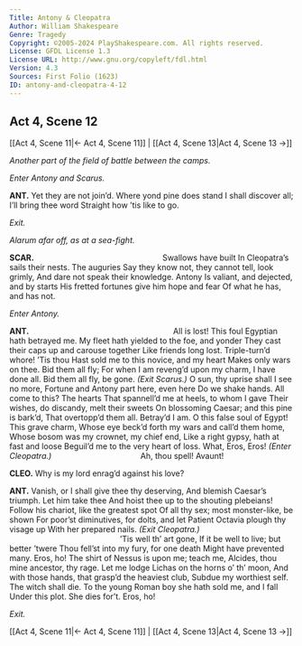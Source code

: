 ```yaml
---
Title: Antony & Cleopatra
Author: William Shakespeare
Genre: Tragedy
Copyright: ©2005-2024 PlayShakespeare.com. All rights reserved.
License: GFDL License 1.3
License URL: http://www.gnu.org/copyleft/fdl.html
Version: 4.3
Sources: First Folio (1623)
ID: antony-and-cleopatra-4-12
---
```


## Act 4, Scene 12
[[Act 4, Scene 11|← Act 4, Scene 11]] | [[Act 4, Scene 13|Act 4, Scene 13 →]]

*Another part of the field of battle between the camps.*

*Enter Antony and Scarus.*

**ANT.**
Yet they are not join’d. Where yond pine does stand
I shall discover all; I’ll bring thee word
Straight how ’tis like to go.

*Exit.*

*Alarum afar off, as at a sea-fight.*

**SCAR.**
                Swallows have built
In Cleopatra’s sails their nests. The auguries
Say they know not, they cannot tell, look grimly,
And dare not speak their knowledge. Antony
Is valiant, and dejected, and by starts
His fretted fortunes give him hope and fear
Of what he has, and has not.

*Enter Antony.*

**ANT.**
                  All is lost!
This foul Egyptian hath betrayed me.
My fleet hath yielded to the foe, and yonder
They cast their caps up and carouse together
Like friends long lost. Triple-turn’d whore! ’Tis thou
Hast sold me to this novice, and my heart
Makes only wars on thee. Bid them all fly;
For when I am reveng’d upon my charm,
I have done all. Bid them all fly, be gone.
*(Exit Scarus.)*
O sun, thy uprise shall I see no more,
Fortune and Antony part here, even here
Do we shake hands. All come to this? The hearts
That spannell’d me at heels, to whom I gave
Their wishes, do discandy, melt their sweets
On blossoming Caesar; and this pine is bark’d,
That overtopp’d them all. Betray’d I am.
O this false soul of Egypt! This grave charm,
Whose eye beck’d forth my wars and call’d them home,
Whose bosom was my crownet, my chief end,
Like a right gypsy, hath at fast and loose
Beguil’d me to the very heart of loss.
What, Eros, Eros!
*(Enter Cleopatra.)*
           Ah, thou spell! Avaunt!

**CLEO.**
Why is my lord enrag’d against his love?

**ANT.**
Vanish, or I shall give thee thy deserving,
And blemish Caesar’s triumph. Let him take thee
And hoist thee up to the shouting plebeians!
Follow his chariot, like the greatest spot
Of all thy sex; most monster-like, be shown
For poor’st diminutives, for dolts, and let
Patient Octavia plough thy visage up
With her prepared nails.
*(Exit Cleopatra.)*
              ’Tis well th’ art gone,
If it be well to live; but better ’twere
Thou fell’st into my fury, for one death
Might have prevented many. Eros, ho!
The shirt of Nessus is upon me; teach me,
Alcides, thou mine ancestor, thy rage.
Let me lodge Lichas on the horns o’ th’ moon,
And with those hands, that grasp’d the heaviest club,
Subdue my worthiest self. The witch shall die.
To the young Roman boy she hath sold me, and I fall
Under this plot. She dies for’t. Eros, ho!

*Exit.*

[[Act 4, Scene 11|← Act 4, Scene 11]] | [[Act 4, Scene 13|Act 4, Scene 13 →]]